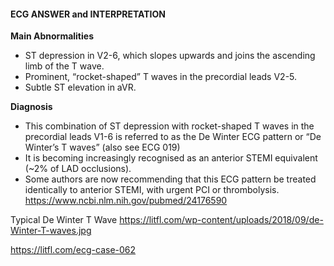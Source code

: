 #### ECG ANSWER and INTERPRETATION

**Main Abnormalities**

* ST depression in V2-6, which slopes upwards and joins the ascending limb of the T wave. 
* Prominent, “rocket-shaped” T waves in the precordial leads V2-5. 
* Subtle ST elevation in aVR. 

**Diagnosis**
* This combination of ST depression with rocket-shaped T waves in the precordial leads V1-6 is referred to as the De Winter ECG pattern or “De Winter’s T waves” (also see ECG 019)
* It is becoming increasingly recognised as an anterior STEMI equivalent (~2% of LAD occlusions). 
* Some authors are now recommending that this ECG pattern be treated identically to anterior STEMI, with urgent PCI or thrombolysis. <https://www.ncbi.nlm.nih.gov/pubmed/24176590>

Typical De Winter T Wave <https://litfl.com/wp-content/uploads/2018/09/de-Winter-T-waves.jpg> 

<https://litfl.com/ecg-case-062>
